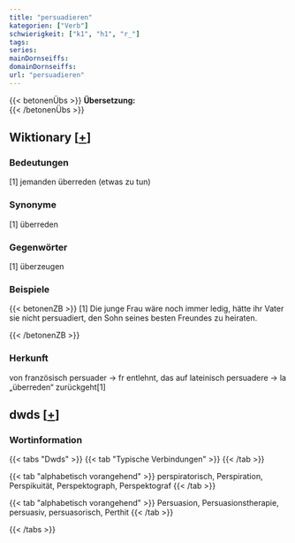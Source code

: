 ```yaml
---
title: "persuadieren"
kategorien: ["Verb"]
schwierigkeit: ["k1", "h1", "r_"]
tags:
series:
mainDornseiffs:
domainDornseiffs:
url: "persuadieren"
---
```


{{< betonenÜbs >}}
**Übersetzung:**  
{{< /betonenÜbs >}}

## Wiktionary [[+](https://de.wiktionary.org/wiki/persuadieren)]

### Bedeutungen
[1] jemanden überreden (etwas zu tun)  

### Synonyme
[1] überreden  

### Gegenwörter
[1] überzeugen  

### Beispiele
{{< betonenZB >}}
[1] Die junge Frau wäre noch immer ledig, hätte ihr Vater sie nicht persuadiert, den Sohn seines besten Freundes zu heiraten.  

{{< /betonenZB >}}
### Herkunft
von französisch persuader → fr entlehnt, das auf lateinisch persuadere → la „überreden“ zurückgeht[1]  



## dwds [[+](https://www.dwds.de/wb/persuadieren)]

### Wortinformation
{{< tabs "Dwds" >}}
{{< tab "Typische Verbindungen" >}}
{{< /tab >}}

{{< tab "alphabetisch vorangehend" >}}
perspiratorisch, Perspiration, Perspikuität, Perspektograph, Perspektograf
{{< /tab >}}

{{< tab "alphabetisch vorangehend" >}}
Persuasion, Persuasionstherapie, persuasiv, persuasorisch, Perthit
{{< /tab >}}

{{< /tabs >}}

